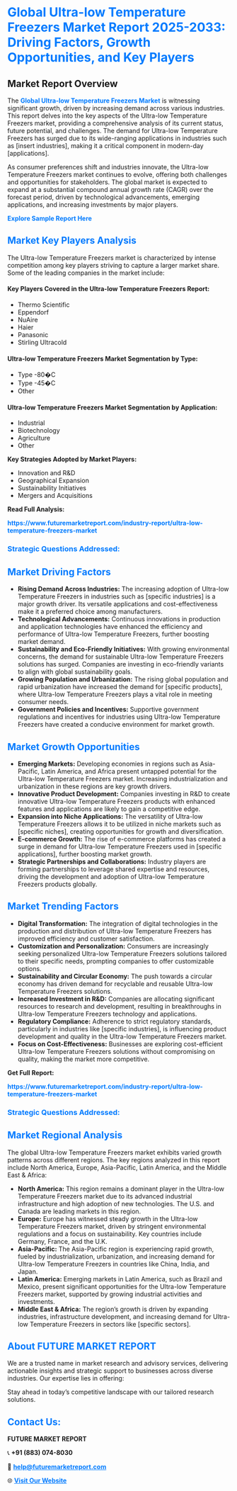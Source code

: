 <h1 style="color: #007BFF;">Global Ultra-low Temperature Freezers Market Report 2025-2033: Driving Factors, Growth Opportunities, and Key Players</h1>

<section id="overview">
<h2>Market Report Overview</h2>
<p>The <a href="https://www.futuremarketreport.com/industry-report/ultra-low-temperature-freezers-market" style="color: #007BFF; text-decoration: none;"><strong>Global Ultra-low Temperature Freezers Market</strong></a> is witnessing significant growth, driven by increasing demand across various industries. This report delves into the key aspects of the Ultra-low Temperature Freezers market, providing a comprehensive analysis of its current status, future potential, and challenges. The demand for Ultra-low Temperature Freezers has surged due to its wide-ranging applications in industries such as [insert industries], making it a critical component in modern-day [applications].</p>
<p>As consumer preferences shift and industries innovate, the Ultra-low Temperature Freezers market continues to evolve, offering both challenges and opportunities for stakeholders. The global market is expected to expand at a substantial compound annual growth rate (CAGR) over the forecast period, driven by technological advancements, emerging applications, and increasing investments by major players.</p>
</section>

<section id="overview">
<p><a href="https://www.futuremarketreport.com/request-sample/reportId=40841" style="color: #007BFF; text-decoration: none;"><strong>Explore Sample Report Here</strong></a></p>
</section>

<section id="key-players">
<h2 style="color: #007BFF;">Market Key Players Analysis</h2>
<p>The Ultra-low Temperature Freezers market is characterized by intense competition among key players striving to capture a larger market share. Some of the leading companies in the market include:</p>
<h4>Key Players Covered in the Ultra-low Temperature Freezers Report:</h4>
<ul><li>Thermo Scientific</li><li>Eppendorf</li><li>NuAire</li><li>Haier</li><li>Panasonic</li><li>Stirling Ultracold</li></ul>
<h4>Ultra-low Temperature Freezers Market Segmentation by Type:</h4>
<ul><li>Type -80�C</li><li>Type -45�C</li><li>Other</li></ul>

<h4>Ultra-low Temperature Freezers Market Segmentation by Application:</h4>
<ul><li>Industrial</li><li>Biotechnology</li><li>Agriculture</li><li>Other</li></ul>
<p><strong>Key Strategies Adopted by Market Players:</strong></p>
<ul>
<li>Innovation and R&D</li>
<li>Geographical Expansion</li>
<li>Sustainability Initiatives</li>
<li>Mergers and Acquisitions</li>
</ul>
</section>

<section>
<p><strong>Read Full Analysis: </strong></p><a href="https://www.futuremarketreport.com/industry-report/ultra-low-temperature-freezers-market" style="color: #007BFF; text-decoration: none;"><strong>https://www.futuremarketreport.com/industry-report/ultra-low-temperature-freezers-market</strong></a>
<h3 style="color: #007BFF;">Strategic Questions Addressed:</h3>
</section>

<section id="driving-factors">
<h2 style="color: #007BFF;">Market Driving Factors</h2>
<ul>
<li><strong>Rising Demand Across Industries:</strong> The increasing adoption of Ultra-low Temperature Freezers in industries such as [specific industries] is a major growth driver. Its versatile applications and cost-effectiveness make it a preferred choice among manufacturers.</li>
<li><strong>Technological Advancements:</strong> Continuous innovations in production and application technologies have enhanced the efficiency and performance of Ultra-low Temperature Freezers, further boosting market demand.</li>
<li><strong>Sustainability and Eco-Friendly Initiatives:</strong> With growing environmental concerns, the demand for sustainable Ultra-low Temperature Freezers solutions has surged. Companies are investing in eco-friendly variants to align with global sustainability goals.</li>
<li><strong>Growing Population and Urbanization:</strong> The rising global population and rapid urbanization have increased the demand for [specific products], where Ultra-low Temperature Freezers plays a vital role in meeting consumer needs.</li>
<li><strong>Government Policies and Incentives:</strong> Supportive government regulations and incentives for industries using Ultra-low Temperature Freezers have created a conducive environment for market growth.</li>
</ul>
</section>

<section id="growth-opportunities">
<h2 style="color: #007BFF;">Market Growth Opportunities</h2>
<ul>
<li><strong>Emerging Markets:</strong> Developing economies in regions such as Asia-Pacific, Latin America, and Africa present untapped potential for the Ultra-low Temperature Freezers market. Increasing industrialization and urbanization in these regions are key growth drivers.</li>
<li><strong>Innovative Product Development:</strong> Companies investing in R&D to create innovative Ultra-low Temperature Freezers products with enhanced features and applications are likely to gain a competitive edge.</li>
<li><strong>Expansion into Niche Applications:</strong> The versatility of Ultra-low Temperature Freezers allows it to be utilized in niche markets such as [specific niches], creating opportunities for growth and diversification.</li>
<li><strong>E-commerce Growth:</strong> The rise of e-commerce platforms has created a surge in demand for Ultra-low Temperature Freezers used in [specific applications], further boosting market growth.</li>
<li><strong>Strategic Partnerships and Collaborations:</strong> Industry players are forming partnerships to leverage shared expertise and resources, driving the development and adoption of Ultra-low Temperature Freezers products globally.</li>
</ul>
</section>

<section id="trending-factors">
<h2 style="color: #007BFF;">Market Trending Factors</h2>
<ul>
<li><strong>Digital Transformation:</strong> The integration of digital technologies in the production and distribution of Ultra-low Temperature Freezers has improved efficiency and customer satisfaction.</li>
<li><strong>Customization and Personalization:</strong> Consumers are increasingly seeking personalized Ultra-low Temperature Freezers solutions tailored to their specific needs, prompting companies to offer customizable options.</li>
<li><strong>Sustainability and Circular Economy:</strong> The push towards a circular economy has driven demand for recyclable and reusable Ultra-low Temperature Freezers solutions.</li>
<li><strong>Increased Investment in R&D:</strong> Companies are allocating significant resources to research and development, resulting in breakthroughs in Ultra-low Temperature Freezers technology and applications.</li>
<li><strong>Regulatory Compliance:</strong> Adherence to strict regulatory standards, particularly in industries like [specific industries], is influencing product development and quality in the Ultra-low Temperature Freezers market.</li>
<li><strong>Focus on Cost-Effectiveness:</strong> Businesses are exploring cost-efficient Ultra-low Temperature Freezers solutions without compromising on quality, making the market more competitive.</li>
</ul>
</section>

<section>
<p><strong>Get Full Report: </strong></p><a href="https://www.futuremarketreport.com/industry-report/ultra-low-temperature-freezers-market" style="color: #007BFF; text-decoration: none;"><strong>https://www.futuremarketreport.com/industry-report/ultra-low-temperature-freezers-market</strong></a>
<h3 style="color: #007BFF;">Strategic Questions Addressed:</h3>
</section>


<section id="regional-analysis">
<h2 style="color: #007BFF;">Market Regional Analysis</h2>
<p>The global Ultra-low Temperature Freezers market exhibits varied growth patterns across different regions. The key regions analyzed in this report include North America, Europe, Asia-Pacific, Latin America, and the Middle East & Africa:</p>
<ul>
<li><strong>North America:</strong> This region remains a dominant player in the Ultra-low Temperature Freezers market due to its advanced industrial infrastructure and high adoption of new technologies. The U.S. and Canada are leading markets in this region.</li>
<li><strong>Europe:</strong> Europe has witnessed steady growth in the Ultra-low Temperature Freezers market, driven by stringent environmental regulations and a focus on sustainability. Key countries include Germany, France, and the U.K.</li>
<li><strong>Asia-Pacific:</strong> The Asia-Pacific region is experiencing rapid growth, fueled by industrialization, urbanization, and increasing demand for Ultra-low Temperature Freezers in countries like China, India, and Japan.</li>
<li><strong>Latin America:</strong> Emerging markets in Latin America, such as Brazil and Mexico, present significant opportunities for the Ultra-low Temperature Freezers market, supported by growing industrial activities and investments.</li>
<li><strong>Middle East & Africa:</strong> The region’s growth is driven by expanding industries, infrastructure development, and increasing demand for Ultra-low Temperature Freezers in sectors like [specific sectors].</li>
</ul>
</section>

<footer>
<h2 style="color: #007BFF;">About FUTURE MARKET REPORT</h2>
<p>We are a trusted name in market research and advisory services, delivering actionable insights and strategic support to businesses across diverse industries. Our expertise lies in offering:</p>

<p>Stay ahead in today’s competitive landscape with our tailored research solutions.</p>

<h2 style="color: #007BFF;">Contact Us:</h2>
<p><strong>FUTURE MARKET REPORT</strong></p>
<p>📞 <strong>+91 (883) 074-8030</strong></p>
<p>📧 <strong><a href="mailto:help@futuremarketreport.com" style="color: #007BFF;">help@futuremarketreport.com</a></strong></p>
<p>🌐 <strong><a href="https://www.futuremarketreport.com/" style="color: #007BFF;">Visit Our Website</a></strong></p>
</footer>